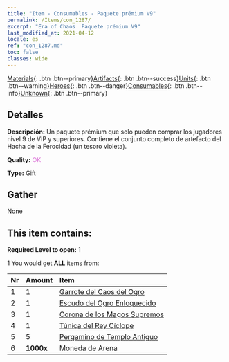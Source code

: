```yaml
---
title: "Item - Consumables - Paquete prémium V9"
permalink: /Items/con_1287/
excerpt: "Era of Chaos  Paquete prémium V9"
last_modified_at: 2021-04-12
locale: es
ref: "con_1287.md"
toc: false
classes: wide
---
```

 [Materials](/es/Items/){: .btn .btn--primary}[Artifacts](/es/Items/Artifacts/){: .btn .btn--success}[Units](/es/Items/Units/){: .btn .btn--warning}[Heroes](/es/Items/Heroes/){: .btn .btn--danger}[Consumables](/es/Items/Consumables/){: .btn .btn--info}[Unknown](/es/Items/Unknown/){: .btn .btn--primary}

## Detalles
 **Descripción:** Un paquete prémium que solo pueden comprar los jugadores nivel 9 de VIP y superiores. Contiene el conjunto completo de artefacto del Hacha de la Ferocidad (un tesoro violeta).

 **Quality:** <span style="color: #DA70D6">OK</span>

 **Type:** Gift

## Gather

  None

## This item contains:

 **Required Level to open:** 1

 1 You would get **ALL** items  from:

  | Nr | Amount |     Item    |
  |:---|:-------|:------------|
  | 1 | 1 | [Garrote del Caos del Ogro](/es/Items/art_125/) | 
  | 2 | 1 | [Escudo del Ogro Enloquecido](/es/Items/art_126/) | 
  | 3 | 1 | [Corona de los Magos Supremos](/es/Items/art_127/) | 
  | 4 | 1 | [Túnica del Rey Cíclope](/es/Items/art_128/) | 
  | 5 | 5 | [Pergamino de Templo Antiguo](/es/Items/con_697/) | 
  | 6 |  **1000x** | Moneda de Arena |  | 
